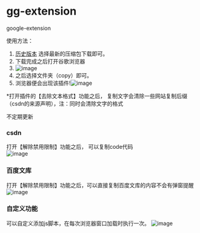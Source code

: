 # gg-extension
google-extension

使用方法：  
1. [历史版本](https://github.com/mango-lzp/gg-extension/releases) 选择最新的压缩包下载即可。
2. 下载完成之后打开谷歌浏览器
3. ![image](https://user-images.githubusercontent.com/41472923/134287271-ef796cfd-a7ab-43d0-a998-3d3dbc582bd4.png)  
4. 之后选择文件夹（copy）即可。  
5. 浏览器便会出现该插件!![image](https://user-images.githubusercontent.com/41472923/197985650-1f4adb9f-11c8-4042-b507-5291453924e5.png)

*打开插件的【去除文本格式】功能之后， 复制文字会清除一些网站复制后缀（csdn的来源声明），注：同时会清除文字的格式

不定期更新  

### csdn
打开【解除禁用限制】功能之后， 可以复制code代码  
![image](https://user-images.githubusercontent.com/41472923/134287140-601708e7-d19e-4dcd-9d90-f90cb034ffd6.png)  

### 百度文库
打开【解除禁用限制】功能之后，可以直接复制百度文库的内容不会有弹窗提醒
![image](https://user-images.githubusercontent.com/41472923/134287166-8e8cb0a9-b053-4ec8-bcc3-7ed8fec96575.png)

### 自定义功能
可以自定义添加js脚本，在每次浏览器窗口加载时执行一次。
![image](https://user-images.githubusercontent.com/41472923/197986463-a50222d6-d531-4f47-9f66-c2bf6b20486a.png)
